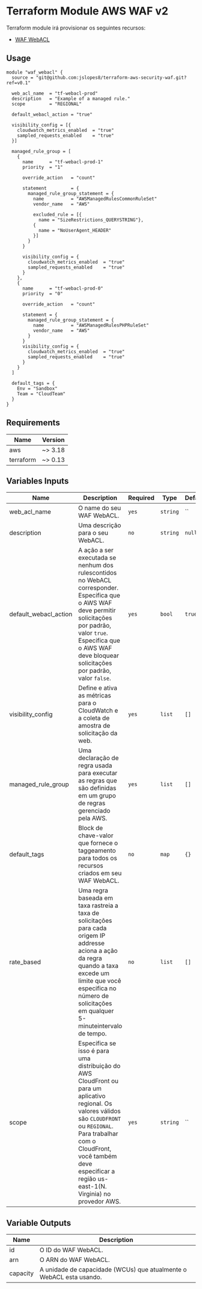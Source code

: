 # Terraform Module AWS WAF v2

Terraform module irá provisionar os seguintes recursos:

* [WAF WebACL](https://registry.terraform.io/providers/hashicorp/aws/latest/docs/resources/waf_web_acl)

## Usage
```hcl
module "waf_webacl" {
  source = "git@github.com:jslopes8/terraform-aws-security-waf.git?ref=v0.1"

  web_acl_name  = "tf-webacl-prod"
  description   = "Example of a managed rule."
  scope         = "REGIONAL"

  default_webacl_action = "true"

  visibility_config = [{
    cloudwatch_metrics_enabled  = "true"
    sampled_requests_enabled    = "true"
  }]

  managed_rule_group = [
    {
      name      = "tf-webacl-prod-1"
      priority  = "1"

      override_action   = "count"

      statement         = {
        managed_rule_group_statement = {
          name          = "AWSManagedRulesCommonRuleSet"
          vendor_name   = "AWS"

          excluded_rule = [{
            name = "SizeRestrictions_QUERYSTRING"},
          {
            name = "NoUserAgent_HEADER"
          }]
        }
      }

      visibility_config = {
        cloudwatch_metrics_enabled  = "true"
        sampled_requests_enabled    = "true"
      }
    },
    {
      name      = "tf-webacl-prod-0"
      priority  = "0"

      override_action   = "count"

      statement = {
        managed_rule_group_statement = {
          name          = "AWSManagedRulesPHPRuleSet"
          vendor_name   = "AWS"
        }
      }
      visibility_config = {
        cloudwatch_metrics_enabled  = "true"
        sampled_requests_enabled    = "true"
      }
    }
  ]

  default_tags = {
    Env = "Sandbox"
    Team = "CloudTeam"
  }
}
```

## Requirements
| Name | Version |
| ---- | ------- |
| aws | ~> 3.18 |
| terraform | ~> 0.13 |

<!-- BEGINNING OF PRE-COMMIT-TERRAFORM DOCS HOOK -->
## Variables Inputs
| Name | Description | Required | Type | Default |
| ---- | ----------- | -------- | ---- | ------- |
| web_acl_name | O name do seu WAF WebACL. | `yes` | `string` | `` |
| description | Uma descrição para o seu WebACL. | `no` | `string` | `null` |
| default_webacl_action | A ação a ser executada se nenhum dos rulescontidos no WebACL corresponder. Especifica que o AWS WAF deve permitir solicitações por padrão, valor `true`. Especifica que o AWS WAF deve bloquear solicitações por padrão, valor `false`. | `yes` | `bool` | `true` |
| visibility_config | Define e ativa as métricas para o CloudWatch e a coleta de amostra de solicitação da web. | `yes` | `list` | `[]` |
| managed_rule_group | Uma declaração de regra usada para executar as regras que são definidas em um grupo de regras gerenciado pela AWS. | `yes` | `list` | `[]` |
| default_tags | Block de chave-valor que fornece o taggeamento para todos os recursos criados em seu WAF WebACL. | `no` | `map` |`{}` |
| rate_based | Uma regra baseada em taxa rastreia a taxa de solicitações para cada origem IP addresse aciona a ação da regra quando a taxa excede um limite que você especifica no número de solicitações em qualquer 5-minuteintervalo de tempo. | `no` | `list` | `[]` |
| scope | Especifica se isso é para uma distribuição do AWS CloudFront ou para um aplicativo regional. Os valores válidos são `CLOUDFRONT` ou `REGIONAL`. Para trabalhar com o CloudFront, você também deve especificar a região us-east-1(N. Virginia) no provedor AWS. | `yes` | `string` | `` |

## Variable Outputs
<!-- END OF PRE-COMMIT-TERRAFORM DOCS HOOK -->
| Name | Description |
| ---- | ----------- |
| id | O ID do WAF WebACL. |
| arn | O ARN do WAF WebACL. |
| capacity | A unidade de capacidade (WCUs) que atualmente o WebACL esta usando. |
